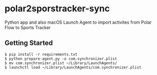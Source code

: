 polar2sporstracker-sync
=

Python app and also macOS Launch Agent to import activites from Polar Flow to Sports Tracker


Getting Started
-

	$ pip install -r requirements.txt
	$ python prepare-agent.py -o com.synchronizer.plist
	$ mv com.synchronizer.plist ~/Library/LaunchAgents/
	$ launchctl load ~/Library/LaunchAgents/com.synchronizer.plist